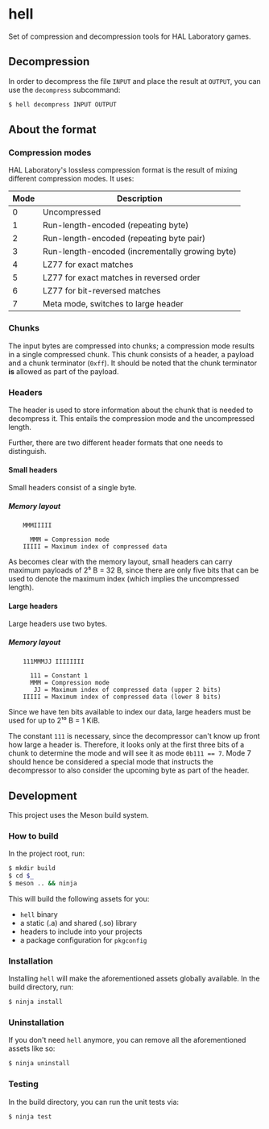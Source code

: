 # hell
Set of compression and decompression tools for HAL Laboratory games.
## Decompression
In order to decompress the file `INPUT` and place the result at `OUTPUT`, you can use the `decompress` subcommand:
```bash
$ hell decompress INPUT OUTPUT
```
## About the format
### Compression modes
HAL Laboratory's lossless compression format is the result of mixing different compression modes. It uses:

 Mode  | Description
-------|-------------
   0   | Uncompressed
   1   | Run-length-encoded (repeating byte)
   2   | Run-length-encoded (repeating byte pair)
   3   | Run-length-encoded (incrementally growing byte)
   4   | LZ77 for exact matches
   5   | LZ77 for exact matches in reversed order
   6   | LZ77 for bit-reversed matches
   7   | Meta mode, switches to large header
### Chunks
The input bytes are compressed into chunks; a compression mode results in a single compressed chunk. This chunk consists of a header, a payload and a chunk terminator (`0xff`). It should be noted that the chunk terminator **is** allowed as part of the payload.
### Headers
The header is used to store information about the chunk that is needed to decompress it. This entails the compression mode and the uncompressed length.

Further, there are two different header formats that one needs to distinguish.
#### Small headers
Small headers consist of a single byte.
##### Memory layout
```
	MMMIIIII

	  MMM = Compression mode
	IIIII = Maximum index of compressed data
```
As becomes clear with the memory layout, small headers can carry maximum payloads of 2⁵ B = 32 B, since there are only five bits that can be used to denote the maximum index (which implies the uncompressed length).
#### Large headers
Large headers use two bytes.
##### Memory layout
```
	111MMMJJ IIIIIIII

	  111 = Constant 1
	  MMM = Compression mode
	   JJ = Maximum index of compressed data (upper 2 bits)
	IIIII = Maximum index of compressed data (lower 8 bits)
```
Since we have ten bits available to index our data, large headers must be used for up to 2¹⁰ B = 1 KiB.

The constant `111` is necessary, since the decompressor can't know up front how large a header is. Therefore, it looks only at the first three bits of a chunk to determine the mode and will see it as mode `0b111 == 7`. Mode 7 should hence be considered a special mode that instructs the decompressor to also consider the upcoming byte as part of the header.
## Development
This project uses the Meson build system.
### How to build
In the project root, run:
```bash
$ mkdir build
$ cd $_
$ meson .. && ninja
```
This will build the following assets for you:
- `hell` binary
- a static (.a) and shared (.so) library
- headers to include into your projects
- a package configuration for `pkgconfig`

### Installation
Installing `hell` will make the aforementioned assets globally available. In the build directory, run:
```bash
$ ninja install
```
### Uninstallation
If you don't need `hell` anymore, you can remove all the aforementioned assets like so:
```bash
$ ninja uninstall
```
### Testing
In the build directory, you can run the unit tests via:
```bash
$ ninja test
```